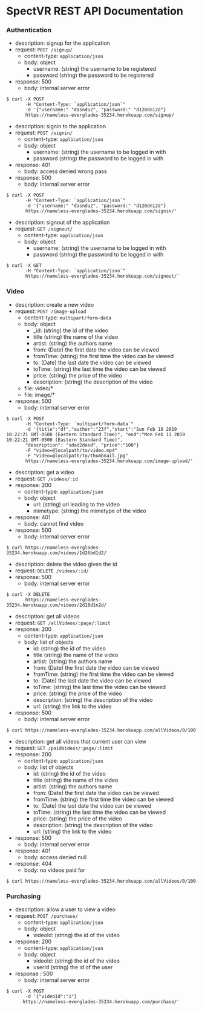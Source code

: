 # SpectVR REST API Documentation

### Authentication

- description: signup for the application
- request: `POST /signup/`
    - content-type: `application/json`
    - body: object
      - username: (string) the username to be registered
      - password (string) the password to be registered
- response: 500
    - body: internal server error

``` 
$ curl -X POST 
       -H "Content-Type: `application/json`" 
       -d '{"username:" "dasndu2", "password:" "d128dn12d"}
       https://nameless-everglades-35234.herokuapp.com/signup/
```

- description: signin to the application
- request: `POST /signin/`
    - content-type: `application/json`
    - body: object
      - username: (string) the username to be logged in with
      - password (string) the password to be logged in with
- response: 401
    - body: access denied wrong pass
- response: 500
    - body: internal server error

``` 
$ curl -X POST 
       -H "Content-Type: `application/json`" 
       -d '{"username:" "dasndu2", "password:" "d128dn12d"}
       https://nameless-everglades-35234.herokuapp.com/signin/'
```

- description: signout of the application
- request: `GET /signout/`
    - content-type: `application/json`
    - body: object
      - username: (string) the username to be logged in with
      - password (string) the password to be logged in with

``` 
$ curl -X GET 
       -H "Content-Type: `application/json`" 
       https://nameless-everglades-35234.herokuapp.com/signout/'
```

### Video 

- description: create a new video
- request: `POST /image-upload`
    - content-type: `multipart/form-data`
    - body: object
      - _id: (string) the id of the video
      - title (string) the name of the video
      - artist: (string) the authors name
      - from: (Date) the first date the video can be viewed
      - fromTime: (string) the first time the video can be viewed
      - to: (Date) the last date the video can be viewed
      - toTime: (string) the last time the video can be viewed
      - price: (string) the price of the video
      - description: (string) the description of the video
    - file: video/*
    - file: image/*
- response: 500
    - body: internal server error

``` 
$ curl -X POST 
       -H "Content-Type: `multipart/form-data`" 
       -d '{title":"df","author":"23f","start":"Sun Feb 10 2019 10:22:21 GMT-0500 (Eastern Standard Time)", "end":"Mon Feb 11 2019 10:22:21 GMT-0500 (Eastern Standard Time)",
       "description": "sdad2dasd", "price":"100"}
       -F "video=@localpath/to/video.mp4" 
       -F "video=@localpath/to/thumbnail.jpg"
       https://nameless-everglades-35234.herokuapp.com/image-upload/'
```

- description: get a video
- request: `GET /videos/:id`
- response: 200
    - content-type: `application/json`
    - body: object
      - url: (string) url leading to the video
      - mimetype: (string) the mimetype of the video
- response: 401
    - body: cannot find video
- response: 500
    - body: internal server error
``` 
$ curl https://nameless-everglades-35234.herokuapp.com/videos/1d26bd1d2/
```

- description: delete the video given the id
- request: `DELETE /videos/:id/`
- response: 500
    - body: internal server error
``` 
$ curl -X DELETE
       https://nameless-everglades-35234.herokuapp.com/videos/2d18d1n2d/
``` 

- description: get all videos
- request: `GET /allVideos/:page/:limit`
- response: 200
    - content-type: `application/json`
    - body: list of objects
      - id: (string) the id of the video
      - title (string) the name of the video
      - artist: (string) the authors name
      - from: (Date) the first date the video can be viewed
      - fromTime: (string) the first time the video can be viewed
      - to: (Date) the last date the video can be viewed
      - toTime: (string) the last time the video can be viewed
      - price: (string) the price of the video
      - description: (string) the description of the video
      - url: (string) the link to the video
- response: 500
    - body: internal server error
``` 
$ curl https://nameless-everglades-35234.herokuapp.com/allVideos/0/100
```

- description: get all videos that current user can view
- request: `GET /paidVideos/:page/:limit`
- response: 200
    - content-type: `application/json`
    - body: list of objects
      - id: (string) the id of the video
      - title (string) the name of the video
      - artist: (string) the authors name
      - from: (Date) the first date the video can be viewed
      - fromTime: (string) the first time the video can be viewed
      - to: (Date) the last date the video can be viewed
      - toTime: (string) the last time the video can be viewed
      - price: (string) the price of the video
      - description: (string) the description of the video
      - url: (string) the link to the video
- response: 500
    - body: internal server error
- response: 401
    - body: access denied null
- response: 404
    - body: no videos paid for
``` 
$ curl https://nameless-everglades-35234.herokuapp.com/allVideos/0/100
```
### Purchasing

- description: allow a user to view a video
- request: `POST /purchase/`  
    - content-type: `application/json`
    - body: object
      - videoId: (string) the id of the video
- response: 200
    - content-type: `application/json`
    - body: object
      - videoId: (string) the id of the video
      - userId (string) the id of the user
- response : 500
    - body: internal server error
 
``` 
$ curl -X POST 
       -d '{"videoId":"1"}
      https://nameless-everglades-35234.herokuapp.com/purchase/'
``` 
